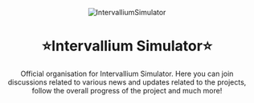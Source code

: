 <div align="center">

![IntervalliumSimulator](https://github.com/intervallium-sim/.github/assets/63911579/1d1b3968-ce75-40db-8766-a4ae0efc93cb)

# ⭐Intervallium Simulator⭐
 
Official organisation for Intervallium Simulator. Here you can join discussions related to various news and updates related to the projects, follow the overall progress of the project and much more!
  
</div>
